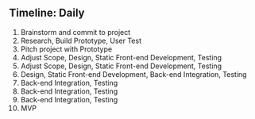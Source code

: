 ## Timeline: Daily

1. Brainstorm and commit to project
2. Research, Build Prototype, User Test
3. Pitch project with Prototype
4. Adjust Scope, Design, Static Front-end Development, Testing
5. Adjust Scope, Design, Static Front-end Development, Testing
6. Design, Static Front-end Development, Back-end Integration, Testing
7. Back-end Integration, Testing
8. Back-end Integration, Testing
9. Back-end Integration, Testing
10. MVP
